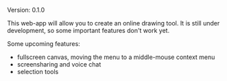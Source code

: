 Version: 0.1.0

This web-app will allow you to create an online drawing tool. It is still under development, so some important features don't work yet.

Some upcoming features:
- fullscreen canvas, moving the menu to a middle-mouse context menu
- screensharing and voice chat
- selection tools